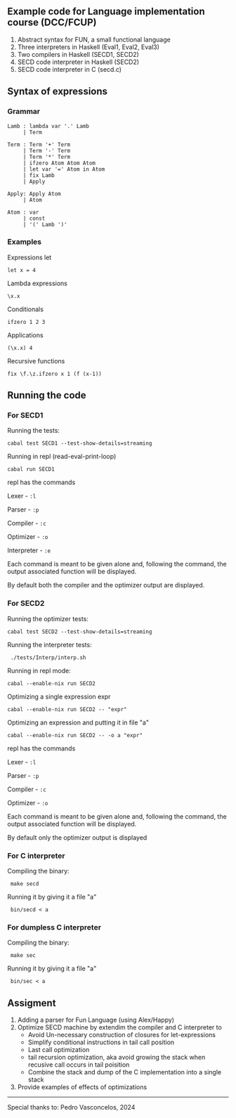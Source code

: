 ## Example code for Language implementation course (DCC/FCUP)

1. Abstract syntax for FUN, a small functional language
2. Three interpreters in Haskell (Eval1, Eval2, Eval3)
3. Two compilers in Haskell (SECD1, SECD2)
4. SECD code interpreter in Haskell (SECD2)
5. SECD code interpreter in C (secd.c)

## Syntax of expressions
### Grammar
```
Lamb : lambda var '.' Lamb      
     | Term

Term : Term '+' Term        
     | Term '-' Term         
     | Term '*' Term           
     | ifzero Atom Atom Atom   
     | let var '=' Atom in Atom
     | fix Lamb                
     | Apply                   

Apply: Apply Atom 
     | Atom       

Atom : var        
     | const 
     | '(' Lamb ')' 
```

### Examples
Expressions let 

    let x = 4

Lambda expressions

    \x.x 

Conditionals

    ifzero 1 2 3

Applications

    (\x.x) 4

Recursive functions

    fix \f.\z.ifzero x 1 (f (x-1))

##  Running the code

### For SECD1
Running the tests:

    cabal test SECD1 --test-show-details=streaming

Running in repl (read-eval-print-loop)

    cabal run SECD1

repl has the commands

Lexer       - `:l` 

Parser      - `:p`

Compiler    - `:c`

Optimizer   - `:o`

Interpreter - `:e`

Each command is meant to be given alone and,
following the command, 
the output associated function will be displayed.

By default both the compiler and 
the optimizer output are displayed.

### For SECD2
Running the optimizer tests:

    cabal test SECD2 --test-show-details=streaming
Running the interpreter tests:

     ./tests/Interp/interp.sh

Running in repl mode:

    cabal --enable-nix run SECD2

Optimizing a single expression expr

    cabal --enable-nix run SECD2 -- "expr"

Optimizing an expression and putting it in file "a"

    cabal --enable-nix run SECD2 -- -o a "expr"


repl has the commands

Lexer       - `:l` 

Parser      - `:p`

Compiler    - `:c`

Optimizer   - `:o`

Each command is meant to be given alone and,
following the command, 
the output associated function will be displayed.

By default only the optimizer output is displayed



### For C interpreter
Compiling the binary:

     make secd
Running it by giving it a file "a" 

     bin/secd < a

### For dumpless C interpreter
Compiling the binary:

     make sec
Running it by giving it a file "a" 

     bin/sec < a

## Assigment

1. Adding a parser for Fun Language (using Alex/Happy)
2. Optimize SECD machine by extendim the compiler and C interpreter to
    - Avoid Un-necessary construction of closures for let-expressions
    - Simplify conditional instructions in tail call position
    - Last call optimization
    - tail recursion optimization, aka avoid growing the stack when recusive call occurs in tail poisition
    - Combine the stack and dump of the C implementation into a single stack
3. Provide examples of effects of optimizations


----
Special thanks to:
Pedro Vasconcelos, 2024
